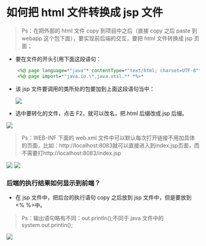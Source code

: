# 如何把 html 文件转换成 jsp 文件

> Ps：在把外部的 html 文件 copy 到项目中之后（直接 copy 之后 paste 到 webapp 这个包下面），要实现前后端的交互，要把 html 文件转换成 jsp 页面；

- 要在文件的开头引用下面这段语句：

```jsp
	<%@ page language=*"java"* contentType=*"text/html; charset=UTF-8"* pageEncoding=*"UTF-8"*%>
	<%@ page import=*"java.io.\*,java.util.** *%>*
```

- 该 jsp 文件要调用的类所处的包要加到上面这段语句当中：

  <p class="show-images"><img src="/firstlearn/dubbo/112.png" width="%60"></p>

- 选中要转化的文件，点击 F2，就可以改名，把.html 后缀改成.jsp 后缀。

<p class="show-images"><img src="/firstlearn/dubbo/113.png" width="%60"></p>

> Ps：WEB-INF 下面的 web.xml 文件中可以默认每次打开链接不用加具体的页面，比如：http://localhost:8083就可以直接进入到index.jsp页面，而不需要打http://localhost:8083/index.jsp

<p class="show-images">
<img src="/firstlearn/dubbo/114.png" width="%60">
<img src="/firstlearn/dubbo/115.png" width="%60"></p>

### 后端的执行结果如何显示到前端？

- 在 jsp 文件中，把后台的执行语句 copy 之后放到 jsp 文件中，但是要放到<% %>中。

> Ps：输出语句略有不同：out.println();不同于 java 文件中的 system.out.printin();

<p class="show-images"><img src="/firstlearn/dubbo/116.png" width="%60"></p>
